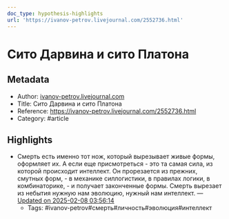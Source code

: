 ```yaml
---
doc_type: hypothesis-highlights
url: 'https://ivanov-petrov.livejournal.com/2552736.html'
---
```

# Сито Дарвина и сито Платона

## Metadata
- Author: [ivanov-petrov.livejournal.com]()
- Title: Сито Дарвина и сито Платона
- Reference: https://ivanov-petrov.livejournal.com/2552736.html
- Category: #article

## Highlights
- Смерть есть именно тот нож, который вырезывает живые формы, оформляет их. А если еще присмотреться - это та самая сила, из которой происходит интеллект. Он прорезается из прежних, смутных форм, - в механике силлогистики, в правилах логики, в комбинаторике, - и получает законченные формы. Смерть вырезает из небытия нужную нам эволюцию, нужный нам интеллект. — [Updated on 2025-02-08 03:56:14](https://hyp.is/fvy3AuW3Ee-rO683M5vqgw/ivanov-petrov.livejournal.com/2552736.html)
   - Tags: #ivanov-petrov#смерть#личность#эволюция#интеллект
